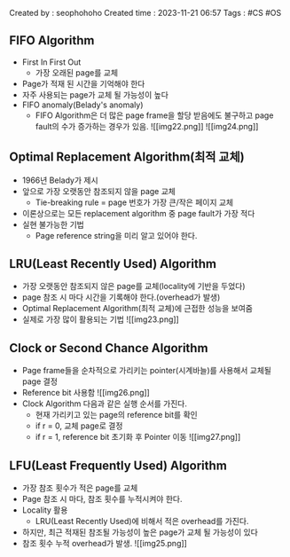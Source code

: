 Created by : seophohoho
Created time : 2023-11-21 06:57
Tags : #CS #OS 
## FIFO Algorithm
- First In First Out
	- 가장 오래된 page를 교체
- Page가 적재 된 시간을 기억해야 한다
- 자주 사용되는 page가 교체 될 가능성이 높다
- FIFO anomaly(Belady's anomaly)
	- FIFO Algorithm은 더 많은 page frame을 할당 받음에도 불구하고 page fault의 수가 증가하는 경우가 있음.
![[img22.png]]
![[img24.png]]
## Optimal Replacement Algorithm(최적 교체)
- 1966년 Belady가 제시
- 앞으로 가장 오랫동안 참조되지 않을 page 교체
	- Tie-breaking rule = page 번호가 가장 큰/작은 페이지 교체
- 이론상으로는 모든 replacement algorithm 중 page fault가 가장 적다
- 실현 불가능한 기법
	- Page reference string을 미리 알고 있어야 한다.
## LRU(Least Recently Used) Algorithm
- 가장 오랫동안 참조되지 않은 page를 교체(locality에 기반을 두었다)
- page 참조 시 마다 시간을 기록해야 한다.(overhead가 발생)
- Optimal Replacement Algorithm(최적 교체)에 근접한 성능을 보여줌
- 실제로 가장 많이 활용되는 기법
![[img23.png]]
## Clock or Second Chance Algorithm
- Page frame들을 순차적으로 가리키는 pointer(시계바늘)를 사용해서 교체될 page 결정
- Reference bit 사용함
![[img26.png]]
- Clock Algorithm 다음과 같은 실행 순서를 가진다.
	- 현재 가리키고 있는 page의 reference bit를 확인
	- if r = 0, 교체 page로 결정
	- if r = 1, reference bit 초기화 후 Pointer 이동
![[img27.png]]
## LFU(Least Frequently Used) Algorithm
- 가장 참조 횟수가 적은 page를 교체
- Page 참조 시 마다, 참조 횟수를 누적시켜야 한다.
- Locality 활용
	- LRU(Least Recently Used)에 비해서 적은 overhead를 가진다.
- 하지만, 최근 적재된 참조될 가능성이 높은 page가 교체 될 가능성이 있다
- 참조 횟수 누적 overhead가 발생.
![[img25.png]]

